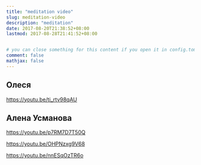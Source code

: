```yaml
---
title: "meditation video"
slug: meditation-video
description: "meditation" 
date: 2017-08-20T21:38:52+08:00
lastmod: 2017-08-28T21:41:52+08:00


# you can close something for this content if you open it in config.toml.
comment: false
mathjax: false
---
```


## Олеся
https://youtu.be/ti_rtv98qAU

## Алена Усманова
https://youtu.be/p7RM7D7T50Q

https://youtu.be/OHPNzxg9V68

https://youtu.be/nnESqOzTR6o
